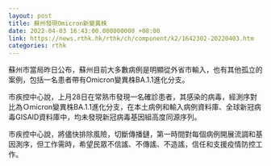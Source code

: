```yaml
---
layout: post
title: 蘇州發現Omicron新變異株
date: 2022-04-03 16:43:00.000000000 +08:00
link: https://news.rthk.hk/rthk/ch/component/k2/1642302-20220403.htm
categories: rthk
---
```


蘇州市當局昨日公布，蘇州目前大多數病例是明顯從外省市輸入，也有其他孤立的案例，包括一名患者帶有Omicron變異株BA.1.1進化分支。

市疾控中心說，上月28日在常熟市發現一名確診患者，其感染的病毒，經測序對比為Ｏmicron變異株BA.1.1進化分支，在本土病例和輸入病例資料庫、全球新冠病毒GISAlD資料庫中，均未發現新冠病毒基因組高度同源序列。 

市疾控中心說，將儘快排除風險，切斷傳播鏈，第一時間對每個病例開展流調和基因測序，但工作需時，希望民眾不信謠、不傳謠、不造謠，信任和支援疫情防控工作。
